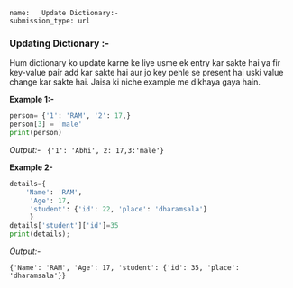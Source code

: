 ```ngMeta
name:   Update Dictionary:-
submission_type: url
```

### Updating Dictionary :-

Hum dictionary ko update karne ke liye usme ek entry kar sakte hai ya fir key-value pair add kar sakte hai aur jo key pehle se present hai uski value change kar sakte hai. Jaisa ki niche example me dikhaya gaya hain.

**Example 1:-**

```python
person= {'1': 'RAM', '2': 17,}
person[3] = 'male'
print(person)
 ```
*Output:-*
` {'1': 'Abhi', 2: 17,3:'male'}`

**Example 2-**

```python
details={
    'Name': 'RAM',
     'Age': 17, 
     'student': {'id': 22, 'place': 'dharamsala'}
     } 
details['student']['id']=35
print(details); 
 ```
   	 
*Output:-*

`{'Name': 'RAM', 'Age': 17, 'student': {'id': 35, 'place': 'dharamsala'}}`




